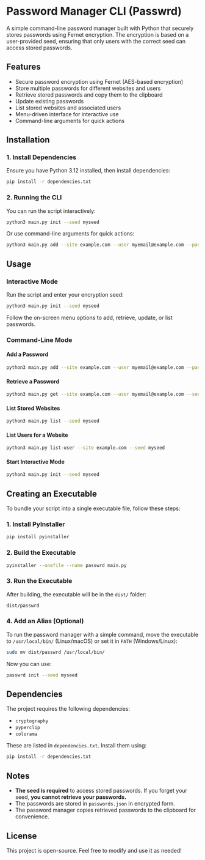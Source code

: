 # Password Manager CLI (Passwrd)

A simple command-line password manager built with Python that securely stores passwords using Fernet encryption. The encryption is based on a user-provided seed, ensuring that only users with the correct seed can access stored passwords.

## Features
- Secure password encryption using Fernet (AES-based encryption)
- Store multiple passwords for different websites and users
- Retrieve stored passwords and copy them to the clipboard
- Update existing passwords
- List stored websites and associated users
- Menu-driven interface for interactive use
- Command-line arguments for quick actions

## Installation

### 1. Install Dependencies
Ensure you have Python 3.12 installed, then install dependencies:
```sh
pip install -r dependencies.txt
```

### 2. Running the CLI
You can run the script interactively:
```sh
python3 main.py init --seed myseed
```
Or use command-line arguments for quick actions:
```sh
python3 main.py add --site example.com --user myemail@example.com --password mysecurepassword --seed myseed
```

## Usage

### Interactive Mode
Run the script and enter your encryption seed:
```sh
python3 main.py init --seed myseed
```
Follow the on-screen menu options to add, retrieve, update, or list passwords.

### Command-Line Mode

#### Add a Password
```sh
python3 main.py add --site example.com --user myemail@example.com --password mysecurepassword --seed myseed
```

#### Retrieve a Password
```sh
python3 main.py get --site example.com --user myemail@example.com --seed myseed
```

#### List Stored Websites
```sh
python3 main.py list --seed myseed
```

#### List Users for a Website
```sh
python3 main.py list-user --site example.com --seed myseed
```

#### Start Interactive Mode
```sh
python3 main.py init --seed myseed
```

## Creating an Executable
To bundle your script into a single executable file, follow these steps:

### 1. Install PyInstaller
```sh
pip install pyinstaller
```

### 2. Build the Executable
```sh
pyinstaller --onefile --name passwrd main.py
```

### 3. Run the Executable
After building, the executable will be in the `dist/` folder:
```sh
dist/passwrd
```

### 4. Add an Alias (Optional)
To run the password manager with a simple command, move the executable to `/usr/local/bin/` (Linux/macOS) or set it in `PATH` (Windows/Linux):
```sh
sudo mv dist/passwrd /usr/local/bin/
```
Now you can use:
```sh
passwrd init --seed myseed
```

## Dependencies
The project requires the following dependencies:
- `cryptography`
- `pyperclip`
- `colorama`

These are listed in `dependencies.txt`. Install them using:
```sh
pip install -r dependencies.txt
```

## Notes
- **The seed is required** to access stored passwords. If you forget your seed, **you cannot retrieve your passwords.**
- The passwords are stored in `passwords.json` in encrypted form.
- The password manager copies retrieved passwords to the clipboard for convenience.

## License
This project is open-source. Feel free to modify and use it as needed!

